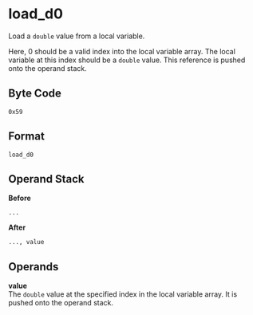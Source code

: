 # load_d0

Load a `double` value from a local variable.

Here, 0 should be a valid index into the local variable array. The local
variable at this index should be a `double` value. This reference
is pushed onto the operand stack.

## Byte Code
```
0x59
```

## Format
```
load_d0
```

## Operand Stack
**Before**  
```
...
```
**After**  
```
..., value
```

## Operands
**value**  
    The `double` value at the specified index in the local
    variable array. It is pushed onto the operand stack.